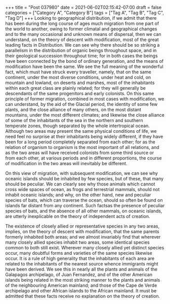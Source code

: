 +++
title = "Post 037980"
date = 2021-06-02T02:15:42-07:00
draft = false
categories = ["Category A", "Category B"]
tags = ["Tag A", "Tag B", "Tag C", "Tag D"]
+++
Looking to geographical distribution, if we admit that there has been during the long course of ages much migration from one part of the world to another, owing to former climatal and geographical changes and to the many occasional and unknown means of dispersal, then we can understand, on the theory of descent with modification, most of the great leading facts in Distribution. We can see why there should be so striking a parallelism in the distribution of organic beings throughout space, and in their geological succession throughout time; for in both cases the beings have been connected by the bond of ordinary generation, and the means of modification have been the same. We see the full meaning of the wonderful fact, which must have struck every traveller, namely, that on the same continent, under the most diverse conditions, under heat and cold, on mountain and lowland, on deserts and marshes, most of the inhabitants within each great class are plainly related; for they will generally be descendants of the same progenitors and early colonists. On this same principle of former migration, combined in most cases with modification, we can understand, by the aid of the Glacial period, the identity of some few plants, and the close alliance of many others, on the most distant mountains, under the most different climates; and likewise the close alliance of some of the inhabitants of the sea in the northern and southern temperate zones, though separated by the whole intertropical ocean. Although two areas may present the same physical conditions of life, we need feel no surprise at their inhabitants being widely different, if they have been for a long period completely separated from each other; for as the relation of organism to organism is the most important of all relations, and as the two areas will have received colonists from some third source or from each other, at various periods and in different proportions, the course of modification in the two areas will inevitably be different.

On this view of migration, with subsequent modification, we can see why oceanic islands should be inhabited by few species, but of these, that many should be peculiar. We can clearly see why those animals which cannot cross wide spaces of ocean, as frogs and terrestrial mammals, should not inhabit oceanic islands; and why, on the other hand, new and peculiar species of bats, which can traverse the ocean, should so often be found on islands far distant from any continent. Such factsas the presence of peculiar species of bats, and the absence of all other mammals, on oceanic islands, are utterly inexplicable on the theory of independent acts of creation.

The existence of closely allied or representative species in any two areas, implies, on the theory of descent with modification, that the same parents formerly inhabited both areas; and we almost invariably find that wherever many closely allied species inhabit two areas, some identical species common to both still exist. Wherever many closely allied yet distinct species occur, many doubtful forms and varieties of the same species likewise occur. It is a rule of high generality that the inhabitants of each area are related to the inhabitants of the nearest source whence immigrants might have been derived. We see this in nearly all the plants and animals of the Galapagos archipelago, of Juan Fernandez, and of the other American islands being related in the most striking manner to the plants and animals of the neighbouring American mainland; and those of the Cape de Verde archipelago and other African islands to the African mainland. It must be admitted that these facts receive no explanation on the theory of creation.
